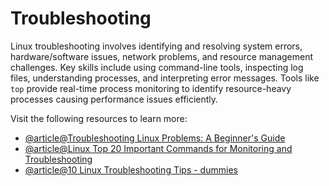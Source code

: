# Troubleshooting

Linux troubleshooting involves identifying and resolving system errors, hardware/software issues, network problems, and resource management challenges. Key skills include using command-line tools, inspecting log files, understanding processes, and interpreting error messages. Tools like `top` provide real-time process monitoring to identify resource-heavy processes causing performance issues efficiently.

Visit the following resources to learn more:

- [@article@Troubleshooting Linux Problems: A Beginner's Guide](https://learn.redhat.com/t5/Platform-Linux/Troubleshooting-Linux-Problems-A-Beginner-s-Guide/td-p/36236)
- [@article@Linux Top 20 Important Commands for Monitoring and Troubleshooting](https://medium.com/@stepstodevops/linux-top-20-important-commands-for-monitoring-and-troubleshooting-a-comprehensive-guide-for-cd5aaa37da17)
- [@article@10 Linux Troubleshooting Tips - dummies](https://www.dummies.com/article/technology/computers/operating-systems/linux/10-linux-troubleshooting-tips-274301/)